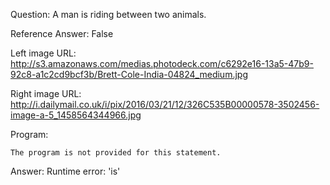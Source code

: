 Question: A man is riding between two animals.

Reference Answer: False

Left image URL: http://s3.amazonaws.com/medias.photodeck.com/c6292e16-13a5-47b9-92c8-a1c2cd9bcf3b/Brett-Cole-India-04824_medium.jpg

Right image URL: http://i.dailymail.co.uk/i/pix/2016/03/21/12/326C535B00000578-3502456-image-a-5_1458564344966.jpg

Program:

```
The program is not provided for this statement.
```
Answer: Runtime error: 'is'

